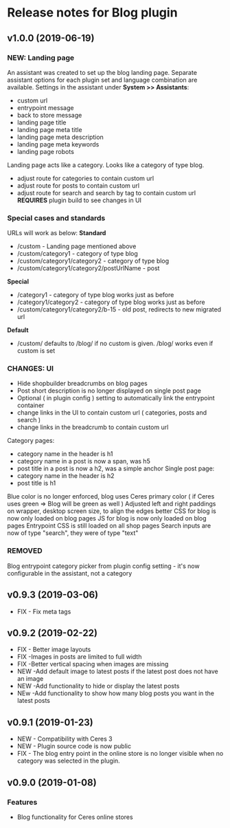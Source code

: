 # Release notes for Blog plugin

## v1.0.0 (2019-06-19)

### NEW: Landing page
An assistant was created to set up the blog landing page. 
Separate assistant options for each plugin set and language combination are available.
Settings in the assistant under **System >> Assistants**:
- custom url
- entrypoint message
- back to store message
- landing page title
- landing page meta title
- landing page meta description
- landing page meta keywords
- landing page robots

Landing page acts like a category. Looks like a category of type blog.
- adjust route for categories to contain custom url
- adjust route for posts to contain custom url
- adjust route for search and search by tag to contain custom url
**REQUIRES** plugin build to see changes in UI

### Special cases and standards
URLs will work as below:
**Standard**
- /custom - Landing page mentioned above
- /custom/category1 - category of type blog
- /custom/category1/category2 - category of type blog
- /custom/category1/category2/postUrlName - post

**Special**
- /category1 - category of type blog works just as before
- /category1/category2 - category of type blog works just as before
- /custom/category1/category2/b-15 - old post, redirects to new migrated url
    
**Default**
- /custom/ defaults to /blog/ if no custom is given. /blog/ works even if custom is set


### CHANGES: UI
- Hide shopbuilder breadcrumbs on blog pages
- Post short description is no longer displayed on single post page
- Optional ( in plugin config ) setting to automatically link the entrypoint container
- change links in the UI to contain custom url ( categories, posts and search )
- change links in the breadcrumb to contain custom url

Category pages:
- category name in the header is h1
- category name in a post is now a span, was h5
- post title in a post is now a h2, was a simple anchor
Single post page:
- category name in the header is h2
- post title is h1

Blue color is no longer enforced, blog uses Ceres primary color ( if Ceres uses green => Blog will be green as well )
Adjusted left and right paddings on wrapper, desktop screen size, to align the edges better
CSS for blog is now only loaded on blog pages
JS for blog is now only loaded on blog pages
Entrypoint CSS is still loaded on all shop pages
Search inputs are now of type "search", they were of type "text"

### REMOVED
Blog entrypoint category picker from plugin config setting - it's now configurable in the assistant, not a category


## v0.9.3 (2019-03-06)

- FIX - Fix meta tags


## v0.9.2 (2019-02-22)

- FIX - Better image layouts
- FIX -Images in posts are limited to full width
- FIX -Better vertical spacing when images are missing
- NEW -Add default image to latest posts if the latest post does not have an image
- NEW -Add functionality to hide or display the latest posts
- NEw -Add functionality to show how many blog posts you want in the latest posts

## v0.9.1 (2019-01-23)

- NEW - Compatibility with Ceres 3
- NEW - Plugin source code is now public
- FIX - The blog entry point in the online store is no longer visible when no category was selected in the plugin.

## v0.9.0 (2019-01-08)

### Features

- Blog functionality for Ceres online stores
